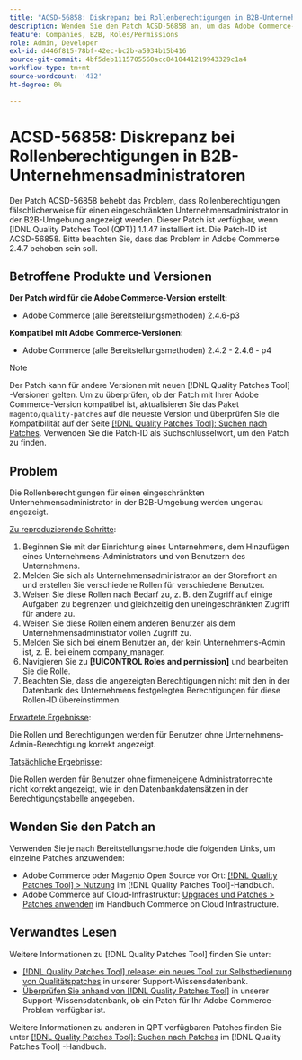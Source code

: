 ```yaml
---
title: "ACSD-56858: Diskrepanz bei Rollenberechtigungen in B2B-Unternehmensadministratoren"
description: Wenden Sie den Patch ACSD-56858 an, um das Adobe Commerce-Problem zu beheben, bei dem Rollenberechtigungen fälschlicherweise für einen eingeschränkten Unternehmensadministrator in der B2B-Umgebung angezeigt werden.
feature: Companies, B2B, Roles/Permissions
role: Admin, Developer
exl-id: d446f815-78bf-42ec-bc2b-a5934b15b416
source-git-commit: 4bf5deb1115705560acc8410441219943329c1a4
workflow-type: tm+mt
source-wordcount: '432'
ht-degree: 0%

---
```


# ACSD-56858: Diskrepanz bei Rollenberechtigungen in B2B-Unternehmensadministratoren

Der Patch ACSD-56858 behebt das Problem, dass Rollenberechtigungen fälschlicherweise für einen eingeschränkten Unternehmensadministrator in der B2B-Umgebung angezeigt werden. Dieser Patch ist verfügbar, wenn [!DNL Quality Patches Tool (QPT)] 1.1.47 installiert ist. Die Patch-ID ist ACSD-56858. Bitte beachten Sie, dass das Problem in Adobe Commerce 2.4.7 behoben sein soll.

## Betroffene Produkte und Versionen

**Der Patch wird für die Adobe Commerce-Version erstellt:**

* Adobe Commerce (alle Bereitstellungsmethoden) 2.4.6-p3

**Kompatibel mit Adobe Commerce-Versionen:**

* Adobe Commerce (alle Bereitstellungsmethoden) 2.4.2 - 2.4.6 - p4

>[!NOTE]
>
>Der Patch kann für andere Versionen mit neuen [!DNL Quality Patches Tool] -Versionen gelten. Um zu überprüfen, ob der Patch mit Ihrer Adobe Commerce-Version kompatibel ist, aktualisieren Sie das Paket `magento/quality-patches` auf die neueste Version und überprüfen Sie die Kompatibilität auf der Seite [[!DNL Quality Patches Tool]: Suchen nach Patches](https://experienceleague.adobe.com/tools/commerce-quality-patches/index.html). Verwenden Sie die Patch-ID als Suchschlüsselwort, um den Patch zu finden.

## Problem

Die Rollenberechtigungen für einen eingeschränkten Unternehmensadministrator in der B2B-Umgebung werden ungenau angezeigt.

<u>Zu reproduzierende Schritte</u>:

1. Beginnen Sie mit der Einrichtung eines Unternehmens, dem Hinzufügen eines Unternehmens-Administrators und von Benutzern des Unternehmens.
1. Melden Sie sich als Unternehmensadministrator an der Storefront an und erstellen Sie verschiedene Rollen für verschiedene Benutzer.
1. Weisen Sie diese Rollen nach Bedarf zu, z. B. den Zugriff auf einige Aufgaben zu begrenzen und gleichzeitig den uneingeschränkten Zugriff für andere zu.
1. Weisen Sie diese Rollen einem anderen Benutzer als dem Unternehmensadministrator vollen Zugriff zu.
1. Melden Sie sich bei einem Benutzer an, der kein Unternehmens-Admin ist, z. B. bei einem company_manager.
1. Navigieren Sie zu **[!UICONTROL Roles and permission]** und bearbeiten Sie die Rolle.
1. Beachten Sie, dass die angezeigten Berechtigungen nicht mit den in der Datenbank des Unternehmens festgelegten Berechtigungen für diese Rollen-ID übereinstimmen.

<u>Erwartete Ergebnisse</u>:

Die Rollen und Berechtigungen werden für Benutzer ohne Unternehmens-Admin-Berechtigung korrekt angezeigt.

<u>Tatsächliche Ergebnisse</u>:

Die Rollen werden für Benutzer ohne firmeneigene Administratorrechte nicht korrekt angezeigt, wie in den Datenbankdatensätzen in der Berechtigungstabelle angegeben.

## Wenden Sie den Patch an

Verwenden Sie je nach Bereitstellungsmethode die folgenden Links, um einzelne Patches anzuwenden:

* Adobe Commerce oder Magento Open Source vor Ort: [[!DNL Quality Patches Tool] > Nutzung](https://experienceleague.adobe.com/docs/commerce-operations/tools/quality-patches-tool/usage.html) im [!DNL Quality Patches Tool]-Handbuch.
* Adobe Commerce auf Cloud-Infrastruktur: [Upgrades und Patches > Patches anwenden](https://experienceleague.adobe.com/docs/commerce-cloud-service/user-guide/develop/upgrade/apply-patches.html) im Handbuch Commerce on Cloud Infrastructure.

## Verwandtes Lesen

Weitere Informationen zu [!DNL Quality Patches Tool] finden Sie unter:

* [[!DNL Quality Patches Tool] release: ein neues Tool zur Selbstbedienung von Qualitätspatches](/help/announcements/adobe-commerce-announcements/magento-quality-patches-released-new-tool-to-self-serve-quality-patches.md) in unserer Support-Wissensdatenbank.
* [Überprüfen Sie anhand von  [!DNL Quality Patches Tool]](/help/support-tools/patches-available-in-qpt-tool/check-patch-for-magento-issue-with-magento-quality-patches.md) in unserer Support-Wissensdatenbank, ob ein Patch für Ihr Adobe Commerce-Problem verfügbar ist.

Weitere Informationen zu anderen in QPT verfügbaren Patches finden Sie unter [[!DNL Quality Patches Tool]: Suchen nach Patches](https://experienceleague.adobe.com/tools/commerce-quality-patches/index.html) im [!DNL Quality Patches Tool] -Handbuch.
